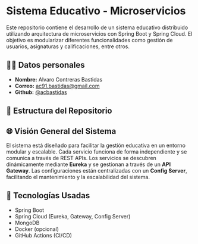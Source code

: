 # Sistema Educativo - Microservicios

Este repositorio contiene el desarrollo de un sistema educativo distribuido utilizando arquitectura de microservicios con Spring Boot y Spring Cloud. El objetivo es modularizar diferentes funcionalidades como gestión de usuarios, asignaturas y calificaciones, entre otros.

## 👨‍💻 Datos personales

- **Nombre:** Alvaro Contreras Bastidas
- **Correo:** ac91.bastidas@gmail.com
- **Github:** [@acbastidas](https://github.com/acbastidas)

## 📂 Estructura del Repositorio

## 🌐 Visión General del Sistema

El sistema está diseñado para facilitar la gestión educativa en un entorno modular y escalable. Cada servicio funciona de forma independiente y se comunica a través de REST APIs. Los servicios se descubren dinámicamente mediante **Eureka** y se gestionan a través de un **API Gateway**. Las configuraciones están centralizadas con un **Config Server**, facilitando el mantenimiento y la escalabilidad del sistema.

## 🚀 Tecnologías Usadas

- Spring Boot
- Spring Cloud (Eureka, Gateway, Config Server)
- MongoDB
- Docker (opcional)
- GitHub Actions (CI/CD)

